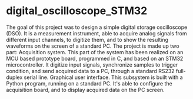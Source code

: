 # digital_oscilloscope_STM32
The goal of this project was to design a simple digital storage oscilloscope (DSO). It is a measurement instrument, able to acquire analog signals from different input channels, to digitize them, and to show the resulting waveforms on the screen of a standard PC. The project is made up two part:
Acquisition system. This part of the system has been realized on an MCU based prototype board, programmed in C, and based on an STM32 microcontroller. It digitize input signals, synchronize samples to trigger condition, and send acquired data to a PC, through a standard RS232 full-duplex serial line.
Graphical user interface. This subsystem is built with a Python program, running on a standard PC. It's able to configure the acquisition board, and to display acquired data on the PC screen.

